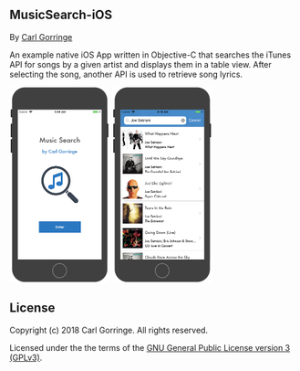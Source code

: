 ## MusicSearch-iOS

By [Carl Gorringe](http://carl.gorringe.org)

An example native iOS App written in Objective-C that searches the iTunes API for songs by a given artist and displays them in a table view.  After selecting the song, another API is used to retrieve song lyrics.


![](img/screenshot1.png)
![](img/screenshot2.png)

## License

Copyright (c) 2018 Carl Gorringe. All rights reserved.

Licensed under the the terms of the [GNU General Public License version 3 (GPLv3)](http://www.gnu.org/licenses/gpl-3.0.html).
